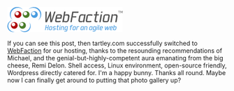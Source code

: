 <!--
.. title: Webfaction hosting
.. slug: webfaction-hosting
.. date: 2007-06-21 10:34:05-05:00
.. tags: tartley.com
-->


[![WebFaction - hosting for an agile web.](/files/2007/06/webfaction.png)](https://www.webfaction.com/ "WebFaction - hosting for an agile web.")

If
you can see this post, then tartley.com successfully switched to
[WebFaction](https://www.webfaction.com/ "WebFaction - hosting for an agile web.")
for our hosting, thanks to the resounding recommendations of Michael,
and the genial-but-highly-competent aura emanating from the big cheese,
Remi Delon. Shell access, Linux environment, open-source friendly,
Wordpress directly catered for. I'm a happy bunny. Thanks all round.
Maybe now I can finally get around to putting that photo gallery up?